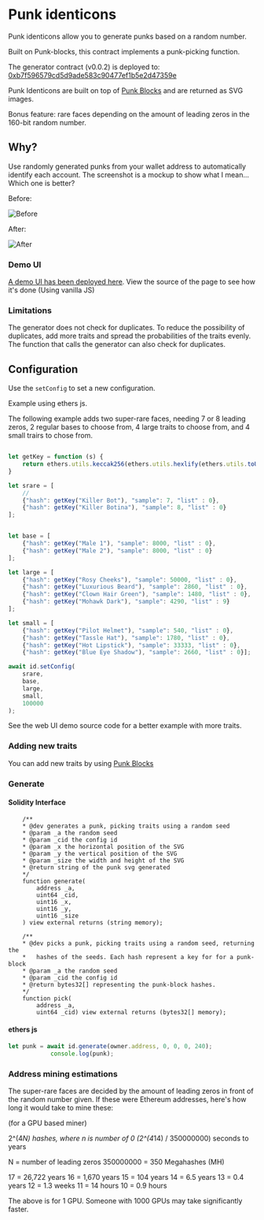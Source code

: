 # Punk identicons

Punk identicons allow you to generate punks based on a random number.

Built on Punk-blocks, this contract implements a punk-picking function.

The generator contract (v0.0.2) is deployed to: [0xb7f596579cd5d9ade583c90477ef1b5e2d47359e](https://etherscan.io/address/0xb7f596579cd5d9ade583c90477ef1b5e2d47359e#code)


Punk Identicons are built on top of [Punk Blocks](https://github.com/0xTycoon/punk-blocks/) and are returned as SVG images.

Bonus feature: rare faces depending on the amount of leading zeros in the 160-bit random number.

## Why?



Use randomly generated punks from your wallet address to automatically identify each account. The screenshot is a mockup to show what I mean... Which one is better?

Before:

![Before](mm-example.png)

After:

![After](mm-example-new.png)

### Demo UI

[A demo UI has been deployed here](https://0xtycoon.github.io/punk-identicons/). View the source of the page to see how it's done (Using vanilla JS)

### Limitations

The generator does not check for duplicates. To reduce the possibility
of duplicates, add more traits and spread the probabilities of the traits
evenly. The function that calls the generator can also check for duplicates.

## Configuration

Use the `setConfig` to set a new configuration.

Example using ethers js.

The following example adds two super-rare faces, needing 7 or 8 leading zeros, 2 regular bases to choose from, 4 large traits to choose from, and 4 small trairs to chose from.

```javascript

let getKey = function (s) {
    return ethers.utils.keccak256(ethers.utils.hexlify(ethers.utils.toUtf8Bytes((s))));
}

let srare = [
    //
    {"hash": getKey("Killer Bot"), "sample": 7, "list" : 0},
    {"hash": getKey("Killer Botina"), "sample": 8, "list" : 0}
];


let base = [
    {"hash": getKey("Male 1"), "sample": 8000, "list" : 0},
    {"hash": getKey("Male 2"), "sample": 8000, "list" : 0}
];

let large = [
    {"hash": getKey("Rosy Cheeks"), "sample": 50000, "list" : 0},
    {"hash": getKey("Luxurious Beard"), "sample": 2860, "list" : 0},
    {"hash": getKey("Clown Hair Green"), "sample": 1480, "list" : 0},
    {"hash": getKey("Mohawk Dark"), "sample": 4290, "list" : 9}
];

let small = [
    {"hash": getKey("Pilot Helmet"), "sample": 540, "list" : 0},
    {"hash": getKey("Tassle Hat"), "sample": 1780, "list" : 0},
    {"hash": getKey("Hot Lipstick"), "sample": 33333, "list" : 0},
    {"hash": getKey("Blue Eye Shadow"), "sample": 2660, "list" : 0}];

await id.setConfig(
    srare,
    base,
    large,
    small,
    100000
);

```

See the web UI demo source code for a better example with more traits.

### Adding new traits

You can add new traits by using [Punk Blocks](https://github.com/0xTycoon/punk-blocks)

### Generate




#### Solidity Interface

```solidity
    /**
    * @dev generates a punk, picking traits using a random seed
    * @param _a the random seed
    * @param _cid the config id
    * @param _x the horizontal position of the SVG
    * @param _y the vertical position of the SVG
    * @param _size the width and height of the SVG
    * @return string of the punk svg generated
    */
    function generate(
        address _a,
        uint64 _cid,
        uint16 _x,
        uint16 _y,
        uint16 _size
    ) view external returns (string memory);

    /**
    * @dev picks a punk, picking traits using a random seed, returning the
    *   hashes of the seeds. Each hash represent a key for for a punk-block
    * @param _a the random seed
    * @param _cid the config id
    * @return bytes32[] representing the punk-block hashes.
    */
    function pick(
        address _a,
        uint64 _cid) view external returns (bytes32[] memory);
```

#### ethers js

```javascript
let punk = await id.generate(owner.address, 0, 0, 0, 240);
            console.log(punk);
```

### Address mining estimations


The super-rare faces are decided by the amount of leading zeros in front of
the random number given. If these were Ethereum addresses, here's how long
it would take to mine these:

(for a GPU based miner)

2^(4*N) hashes, where n is number of 0
(2^(4*14) / 350000000) seconds to years

N = number of leading zeros
350000000 = 350 Megahashes (MH)

17 = 26,722 years
16 = 1,670 years
15 = 104 years
14 = 6.5 years
13 = 0.4 years
12 = 1.3 weeks
11 = 14 hours
10 = 0.9 hours

The above is for 1 GPU. Someone with 1000 GPUs may
take significantly faster.